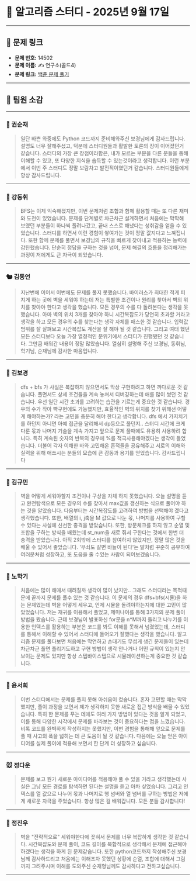 # 📘 알고리즘 스터디 - 2025년 9월 17일

---

## 🔗 문제 링크

- **문제 번호:** 14502
- **문제 이름:** ✍️ 연구소(골드4)
- **문제 링크:** [백준 문제 풀기](https://www.acmicpc.net/problem/14502)

---

## 💬 팀원 소감

---

### 🐥 권순재

> 일단 바쁜 와중에도 Python 코드까지 준비해와주신 보경님에게 감사드립니다. 설명도 너무 잘해주셨고, 덕분에 스터디원들과 활발한 토론의 장이 이어졌던거 같습니다.
스터디의 가장 큰 장점이라함은, 내가 모르는 부분을 다른 분들을 통해 이해할 수 있고, 또 다양한 지식을 습득할 수 있는것이라고 생각합니다.
이런 부분에서 이번 주 스터디도 정말 보람차고 발전적이였던거 같습니다. 스터디원들에게 항상 감사드립니다.

---

### 🐰 강동휘

> BFS는 이제 익숙해졌지만, 이번 문제처럼 조합과 함께 활용할 때는 또 다른 재미와 도전이 있었습니다. 문제를 단계별로 차근차근 설계하면서 처음에는 막막해 보였던 부분들이 하나씩 풀려나갔고, 끝내 스스로 해냈다는 성취감을 얻을 수 있었습니다. 스터디를 하면서 이런 경험이 쌓여가는 것이 정말 값지다고 느껴집니다.
또한 함께 문제를 풀면서 보경님의 규칙을 빠르게 찾아내고 적용하는 능력에 감탄했습니다. 단순히 정답을 구하는 것을 넘어, 문제 해결의 흐름을 정리해가는 과정이 저에게도 큰 자극이 되었습니다.

---

### 🐿️ 김동언

> 지난번에 이어서 이번에도 문제를 풀지 못했습니다. 바이러스가 최대한 적게 퍼지게 하는 곳에 벽을 세워야 하는데 저는 특별한 조건이나 원리를 찾아서 벽의 위치를 찾아야 한다고 생각을 했습니다. 모든 경우의 수를 다 돌려본다는 생각을 못 했습니다. 아마 벽의 위치 3개를 찾아야 하니 시간복잡도가 당연히 초과할 거라고 생각을 하고 모든 경우의 수를 찾는다는 생각 자체를 패스한 것 같습니다. 입력값 범위를 잘 살펴보고 시간복잡도 계산을 잘 해야 될 것 같습니다. 그리고 여태 했던 모든 스터디보다 오늘 가장 열정적인 분위기에서 스터디가 진행됐던 것 같습니다. 그만큼 배워간 내용이 정말 많았습니다. 열심히 설명해 주신 보경님, 동휘님, 학기님, 순재님께 감사한 마음입니다.

---

### 🐺 김보경

> dfs + bfs 가 사실은 복잡하지 않으면서도 막상 구현하려고 하면 까다로운 것 같습니다. 풀면서도 상세 조건들을 계속 놓쳐서 디버깅하는데 애를 많이 썼던 것 같습니다. 우선 일단 시간 초과를 고려하는 습관을 기르는게 중요한 것 같습니다. 경우의 수가 작아 빡구현에도 가능했지만, 효율적인 벽의 위치를 찾기 위해선 어떻게 해야하는가? 라는 고민을 충분히 해야 한다고 생각합니다. dfs 에서 가지치기를 하던지 아니면 아예 접근을 달리해서 dp등으로 풀던지..
스터디 시간에 크게 다룬 몫과 나머지 기술을 계속 가지고 앞으로 문제 풀때에도 유용히 사용하려 합니다. 특히 계속된 숫자의 반복의 경우에 %를 적극사용해야겠다는 생각이 들었습니다. 더불어 각자 이해한 바와 고민해온 흔적들을 공유해주고 서로의 이해와 실력을 위해 애쓰시는 분들의 모습에 큰 감동과 용기를 얻었습니다. 감사드립니다

---

### 🐘 김규민

> 벽을 어떻게 세워야할지 조건이나 구상을 자체 하지 못했습니다. 오늘 설명을 듣고 완전탐색으로
모든 경우의 수를 찾아서 max값을 갱신하는 식으로 풀어야 하는 것을 알았습니다. 다음부터는 시간복잡도를 고려하여 방법을 선택해야 겠다고 생각했습니다. 또한, 배열의 i, j축을 M 값으로 나눈 몫, 나머지를 사용하여 구할 수 있다는 사실에 신선한 충격을 받았습니다. 또한, 방문체크를 하지 않고 순열 및 조합을 구하는 방식을 배웠는데 st_num을 새로 줘서 구한다는 것에서 한번 더 충격을 받았습니다. 아직 2회밖에 스터디를 참여하지 않았지만, 정말 많은 것을 배울 수 있어서 좋았습니다.
'무쇠도 갈면 바늘이 된다'는 말처럼 꾸준히 공부하여 여러분처럼 성장하고, 또 도움을 줄 수있는
사람이 되어보겠습니다.

---

### 🐼 노학기

> 처음에는 많이 해매서 때려칠까 생각이 많이 났지만.. 그래도 스터디라는 목적때문에 끝까지 문제를 풀수 있는 것 같습니다. 이 문제의 경우 dfs+bfs(시뮬)을 하는 문제였는데 벽을 어떻게 세우고, 언제 시뮬을 돌려야하는지에 대한 고민이 많았었습니다.  저는 재귀를 이용해서 풀었고, 제미나이를 통해 3가지의 문제 풀이 방법을 봤습니다. 근데 보경님이 발표하신 for문을 n*M까지 돌리고 나누기를 이용한 인덱스를 활용하는 부분은 코드를 봐도 이해를 못해서 넘겼었는데, 스터디를 통해서 이해할 수 있어서 스터디에 들어오기 잘했다는 생각을 했습니다. 알고리즘 문제를 풀다보면 처음에는 막연하고 손대기도 무섭게 생긴 문제들이 있는데 차근차근 풀면 풀리기도하고 구현 방법이 생각 안나거나 어떤 규칙이 있는지 안보이는 문제도 있지만 항상 스텝바이스텝으로 시뮬레이션하는게 중요한 것 같습니다.

---

### 🦊 윤서희

> 이번 스터디에서는 문제를 풀지 못해 아쉬움이 컸습니다. 혼자 고민할 때는 막막했지만, 풀이 과정을 보면서 제가 생각하지 못한 새로운 접근 방식을 배울 수 있었습니다. 특히 한 문제를 푸는 데에도 여러 가지 방법이 있다는 것을 알게 되었고, 이를 통해 다양한 시각에서 문제를 바라보는 것이 중요하다는 점을 느꼈습니다.
비록 코드를 완벽하게 작성하지는 못했지만, 이번 경험을 통해해 앞으로 문제를 풀 때 사고의 폭을 넓히는 데 큰 도움이 될 것 같습니다. 다음에는 오늘 얻은 아이디어를 실제 풀이에 적용해 보면서 한 단계 더 성장하고 싶습니다.

---

### 🐭 정다운

> 문제를 보고 뭔가 새로운 아이디어를 적용해야 풀 수 있을 거라고 생각했는데 사실은 그냥 모든 경로를 탐색하면 된다는 설명을 듣고 아차 싶었습니다. 그리고 인덱스를 열 값으로 나누어 몫과 나머지로 행 넘버와 열 넘버를 구하는 방법은 저에게 새로운 자극을 주었습니다. 항상 많은 걸 배워갑니다. 모든 분들 감사합니다!

---

### 🐳 정진우

> 벽을 "전략적으로" 세워야한다에 꽂혀서 문제를 너무 복잡하게 생각한 것 같습니다. 시간복잡도와 문제 풀이, 코드 길이를 복합적으로 생각해서 문제에 접근해야하겠다는 생각을 하게 된 문제같습니다. 또한 python코드까지 작성해주신 보경님께 감사하드리고 처음에는 이해조차 못했던 상황에 순열, 조합에 대해서 그림까지 그려주시며 이해를 도와주신 순재형님께도 감사하다고 전하고싶습니다.

---

